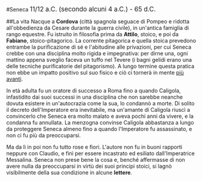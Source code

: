 <head>
	<link rel="stylesheet" href="../Default.css">
	<style>
		body {
		--main-color: green;
		}
	</style>
</head> 

#Seneca
<big> 11/12 a.C. (secondo alcuni 4 a.C.) - 65 d.C.</big>  

##La vita
Nacque a **Cordova** (città spagnola seguace di Pompeo e ridotta all'obbedienza da Cesare durante la guerra civile), in un'antica famiglia di rango equestre. Fu istruito in filosofia prima da **Attilo**, stoico, e poi da **Fabiano**, stoico-pitagorico. La corrente pitagorica e quella stoica prevedono entrambe la purificazione di sé e l'abitudine alle privazioni, per cui Seneca crebbe con una disciplina molto rigida e impegnativa: per dirne una, ogni mattino appena sveglio faceva un tuffo nel Tevere (i bagni gelidi erano una delle tecniche purificatorie del pitagorismo). A lungo termine questa pratica non ebbe un impatto positivo sul suo fisico e ciò ci tornerà in mente [più avanti](#rip).  

In età adulta fu un oratore di successo a Roma fino a quando Caligola, infastidito dai suoi successi in una disciplina che non sarebbe neanche dovuta esistere in un'autocrazia come la sua, lo condannò a morte. Di solito il decreto dell'Imperatore era inevitabile, ma un'amante di Caligola riuscì a convincerlo che Seneca era molto malato e aveva pochi anni da vivere, e la condanna fu annullata. La menzogna convinse Caligola abbastanza a lungo da proteggere Seneca almeno fino a quando l'Imperatore fu assassinato, e non ci fu più da preoccuparsi.  

Ma da lì in poi non fu tutto rose e fiori. L'autore non fu in buoni rapporti neppure con Claudio, e finì per essere incastrato ed esiliato dall'Imperatrice Messalina. Seneca non prese bene la cosa e, benché affermasse di non avere nulla da preoccuparsi in virtù dei suoi principi stoici, si lagnò visibilmente della sua condizione in alcune **lettere**.

<script> window.scroll(0,200000) </script> 